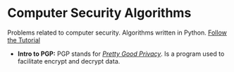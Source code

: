 # Computer Security Algorithms

Problems related to computer security. Algorithms written in Python. [Follow the Tutorial](https://id0-rsa.pub/)

* **Intro to PGP:** PGP stands for [*Pretty Good Privacy*](https://en.wikipedia.org/wiki/Pretty_Good_Privacy). Is a program used to facilitate encrypt and decrypt data.
